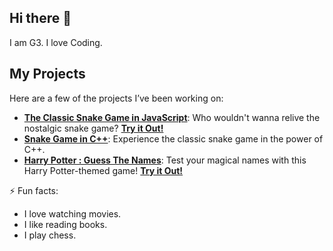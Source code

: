 ## Hi there 👋
I am G3. I love Coding.

## My Projects

Here are a few of the projects I’ve been working on:

- [**The Classic Snake Game in JavaScript**](https://github.com/g3gitt/SnakeGameJs): Who wouldn't wanna relive the nostalgic snake game? [**Try it Out!**](https://snake-game-js-sigma.vercel.app/)
- [**Snake Game in C++**](https://github.com/g3gitt/SnakeGame): Experience the classic snake game in the power of C++.
- [**Harry Potter : Guess The Names**](https://github.com/g3gitt/GuessTheName): Test your magical names with this Harry Potter-themed game! [**Try it Out!**](https://guess-the-name-five.vercel.app/)



⚡ Fun facts:
- I love watching movies.
- I like reading books.
- I play chess.
  
  

